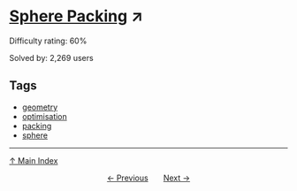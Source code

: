 # [Sphere Packing](https://projecteuler.net/problem=222) ↗️

Difficulty rating: 60%

Solved by: 2,269 users
## Tags

- [geometry](../tags/geometry.md)
- [optimisation](../tags/optimisation.md)
- [packing](../tags/packing.md)
- [sphere](../tags/sphere.md)



---

[↑ Main Index](../README.md)


<div align=center><a href='221.md'>← Previous</a> &nbsp;&nbsp; &nbsp;&nbsp;  <a href='223.md'>Next →</a></div>
